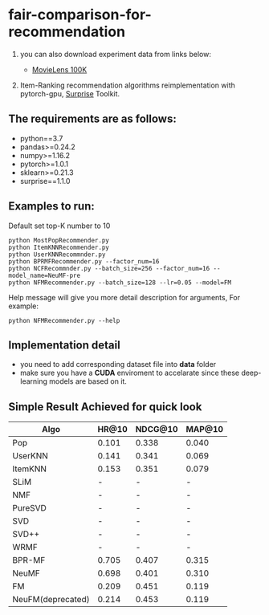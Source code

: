 <!--
 * @Author: Yu Di
 * @Date: 2019-09-29 10:33:55
 * @LastEditors: Yudi
 * @LastEditTime: 2019-10-16 18:15:29
 * @Company: Cardinal Operation
 * @Email: yudi@shanshu.ai
 * @Description: 
 -->

# fair-comparison-for-recommendation

1. you can also download experiment data from links below: 
    - [MovieLens 100K](https://grouplens.org/datasets/movielens/100k/)

2. Item-Ranking recommendation algorithms reimplementation with pytorch-gpu, [Surprise](https://github.com/NicolasHug/Surprise) Toolkit.

## The requirements are as follows:

* python==3.7
* pandas>=0.24.2
* numpy>=1.16.2
* pytorch>=1.0.1
* sklearn>=0.21.3
* surprise==1.1.0

## Examples to run:

Default set top-K number to 10

```
python MostPopRecommender.py
python ItemKNNRecommender.py
python UserKNNRecommnder.py
python BPRMFRecommender.py --factor_num=16
python NCFRecommnder.py --batch_size=256 --factor_num=16 --model_name=NeuMF-pre
python NFMRecommender.py --batch_size=128 --lr=0.05 --model=FM
```

Help message will give you more detail description for arguments, For example:

```
python NFMRecommender.py --help
```

## Implementation detail

- you need to add corresponding dataset file into **data** folder
- make sure you have a **CUDA** enviroment to accelarate since these deep-learning models are based on it.

## Simple Result Achieved for quick look

| Algo | HR@10 | NDCG@10 | MAP@10 |
| ------ | ------ | ------ | -- |
| Pop | 0.101  | 0.338 | 0.040 |
| UserKNN | 0.141  | 0.341 | 0.069 |
| ItemKNN | 0.153  | 0.351 | 0.079 |
| SLiM | - | - | - |
| NMF | - | - | - |
| PureSVD | - | - | - |
| SVD | - | - | - |
| SVD++ | - | - | - |
| WRMF | - | - | - |
| BPR-MF | 0.705 | 0.407 | 0.315 |
| NeuMF | 0.698  | 0.401 | 0.310 |
| FM | 0.209 | 0.451 | 0.119 |
| NeuFM(deprecated) | 0.214  | 0.453 | 0.119 |